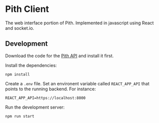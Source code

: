 # Pith Client

The web interface portion of Pith. Implemented in javascript using React and socket.io.

## Development

Download the code for the [Pith API](https://github.com/rainflame/pith-api) and install it first.

Install the dependencies:

```
npm install
```

Create a `.env` file. Set an environent variable called `REACT_APP_API` that points to the running backend. For instance:
```
REACT_APP_API=https://localhost:8000
```

Run the development server:

```
npm run start
```
